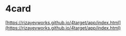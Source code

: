# 4card
[https://rizayevworks.github.io/4target/app/index.html](https://rizayevworks.github.io/4target/app/index.html)
